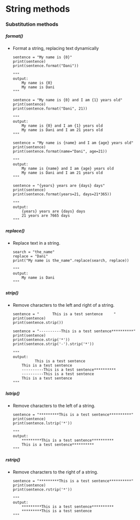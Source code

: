 # String methods

### Substitution methods

##### format()
 
- Format a string, replacing text dynamically
    
    ```
    sentence = "My name is {0}"
    print(sentence)
    print(sentence.format("Dani"))
    
    """
    output:
        My name is {0}
        My name is Dani
    """
    ```
    
    ```
    sentence = "My name is {0} and I am {1} years old"
    print(sentence)
    print(sentence.format("Dani", 21))
    
    """
    output:
        My name is {0} and I am {1} years old
        My name is Dani and I am 21 years old
    """
    ```
    
    ```
    sentence = "My name is {name} and I am {age} years old"
    print(sentence)
    print(sentence.format(name="Dani", age=21))
    
    """
    output:
        My name is {name} and I am {age} years old
        My name is Dani and I am 21 years old
    """
    ```
    
    ```
    sentence = "{years} years are {days} days"
    print(sentence)
    print(sentence.format(years=21, days=21*365))
    
    """
    output:
        {years} years are {days} days
        21 years are 7665 days
    """    
    ```

##### replace()

- Replace text in a string.

    ```
    search = "the_name"
    replace = "Dani"
    print("My name is the_name".replace(search, replace))
    
    """
    output:
        My name is Dani
    """
    ```
    
##### strip()

- Remove characters to the left and right of a string.

    ```
    sentence = "      This is a test sentence     "
    print(sentence)
    print(sentence.strip())
    
    sentence = "----------This is a test sentence**********"
    print(sentence)
    print(sentence.strip('*'))
    print(sentence.strip('-').strip('*'))
    
    """
    output:
              This is a test sentence     
        This is a test sentence
        ----------This is a test sentence**********
        ----------This is a test sentence
        This is a test sentence
    """
    ```   
    
##### lstrip()

- Remove characters to the left of a string.

    ```
    sentence = "*********This is a test sentence**********"
    print(sentence)
    print(sentence.lstrip('*'))
    
    """
    output:
        *********This is a test sentence**********
        This is a test sentence**********
    """
    ```
    
##### rstrip()

- Remove characters to the right of a string.

    ```
    sentence = "*********This is a test sentence**********"
    print(sentence)
    print(sentence.rstrip('*'))
    
    """
    output:
        *********This is a test sentence**********
        *********This is a test sentence
    """
    ```